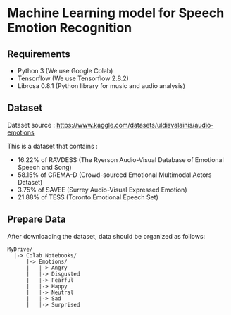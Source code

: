 # Machine Learning model for Speech Emotion Recognition

## Requirements
  * Python 3 (We use Google Colab)
  * Tensorflow (We use Tensorflow 2.8.2)
  * Librosa 0.8.1 (Python library for music and audio analysis)

## Dataset
  Dataset source : https://www.kaggle.com/datasets/uldisvalainis/audio-emotions
  
  This is a dataset that contains : 
   * 16.22% of RAVDESS (The Ryerson Audio-Visual Database of Emotional Speech and Song)
   * 58.15% of CREMA-D (Crowd-sourced Emotional Multimodal Actors Dataset)
   * 3.75% of SAVEE (Surrey Audio-Visual Expressed Emotion)
   * 21.88% of TESS (Toronto Emotional Epeech Set)

## Prepare Data
  After downloading the dataset, data should be organized as follows:

   ```
   MyDrive/
     |-> Colab Notebooks/
         |-> Emotions/
         |   |-> Angry
         |   |-> Disgusted
         |   |-> Fearful
         |   |-> Happy
         |   |-> Neutral
         |   |-> Sad
         |   |-> Surprised
        
   ```

